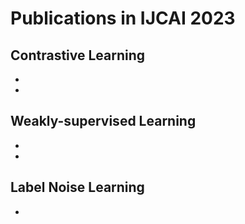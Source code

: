 # Publications in IJCAI 2023

## Contrastive Learning
 - []()
 - 
## Weakly-supervised Learning
 - []()
 - 
## Label Noise Learning
 - []()
